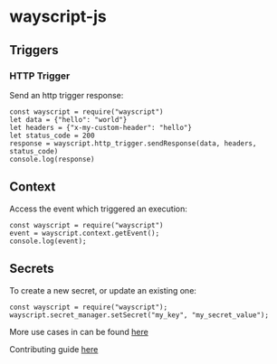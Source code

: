 # wayscript-js

## Triggers

### HTTP Trigger

Send an http trigger response:
```
const wayscript = require("wayscript")
let data = {"hello": "world"}
let headers = {"x-my-custom-header": "hello"}
let status_code = 200
response = wayscript.http_trigger.sendResponse(data, headers, status_code)
console.log(response)
```


## Context

Access the event which triggered an execution:
```
const wayscript = require("wayscript")
event = wayscript.context.getEvent();
console.log(event);
```

## Secrets

To create a new secret, or update an existing one:
```
const wayscript = require("wayscript");
wayscript.secret_manager.setSecret("my_key", "my_secret_value");
```

More use cases in can be found [here](example.js) 

Contributing guide [here](CONTRIBUTING.md)
